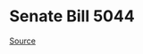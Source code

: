 # Senate Bill 5044

[Source](http://lawfilesext.leg.wa.gov/biennium/2023-24/Pdf/Bills/Senate%20Bills/5044.pdf)